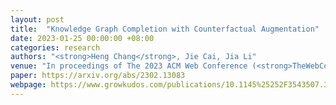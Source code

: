 ```yaml
---
layout: post
title:  "Knowledge Graph Completion with Counterfactual Augmentation"
date: 2023-01-25 00:00:00 +08:00
categories: research
authors: "<strong>Heng Chang</strong>, Jie Cai, Jia Li"
venue: "In proceedings of The 2023 ACM Web Conference (<strong>TheWebConf (WWW)</strong>)"
paper: https://arxiv.org/abs/2302.13083
webpage: https://www.growkudos.com/publications/10.1145%25252F3543507.3583401/reader
---
```

